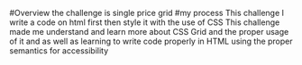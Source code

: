 #Overview
the challenge is single price grid
#my process
This challenge I write a code on html first then style it with the use of CSS
This challenge made me understand and learn more about CSS Grid and the proper usage of it 
and as well as learning to write code properly in HTML using the proper semantics
for accessibility
